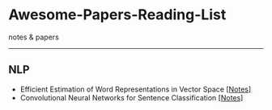 # Awesome-Papers-Reading-List
notes & papers
***

## NLP
- Efficient Estimation of Word Representations in Vector Space [[Notes]](./1301.3781.md)
- Convolutional Neural Networks for Sentence Classification [[Notes]](./1408.5882.md)
